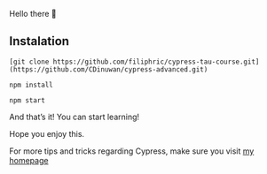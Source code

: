 Hello there 👋

## Instalation
`[git clone https://github.com/filiphric/cypress-tau-course.git](https://github.com/CDinuwan/cypress-advanced.git)`

`npm install`

`npm start`

And that’s it! You can start learning!

Hope you enjoy this.

For more tips and tricks regarding Cypress, make sure you visit [my homepage](https://filiphric.com)

